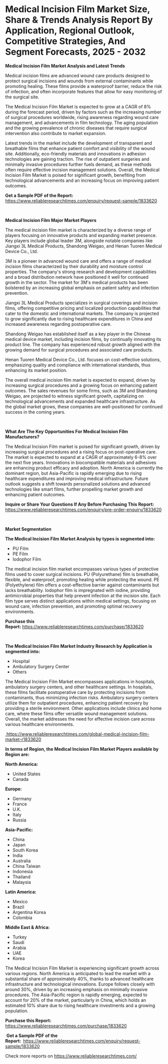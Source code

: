 <p><h1>Medical Incision Film Market Size, Share & Trends Analysis Report By Application, Regional Outlook, Competitive Strategies, And Segment Forecasts, 2025 - 2032</h1></p><p><strong>Medical Incision Film Market Analysis and Latest Trends</strong></p>
<p><p>Medical incision films are advanced wound care products designed to protect surgical incisions and wounds from external contaminants while promoting healing. These films provide a waterproof barrier, reduce the risk of infection, and often incorporate features that allow for easy monitoring of the surgical site. </p><p>The Medical Incision Film Market is expected to grow at a CAGR of 8% during the forecast period, driven by factors such as the increasing number of surgical procedures worldwide, rising awareness regarding wound care management, and advancements in film technology. The aging population and the growing prevalence of chronic diseases that require surgical intervention also contribute to market expansion. </p><p>Latest trends in the market include the development of transparent and breathable films that enhance patient comfort and visibility of the wound site. Additionally, eco-friendly materials and innovations in adhesion technologies are gaining traction. The rise of outpatient surgeries and minimally invasive procedures further fuels demand, as these methods often require effective incision management solutions. Overall, the Medical Incision Film Market is poised for significant growth, benefiting from technological advancements and an increasing focus on improving patient outcomes.</p></p>
<p><strong>Get a Sample PDF of the Report:&nbsp;</strong> <a href="https://www.reliableresearchtimes.com/enquiry/request-sample/1833620?utm_campaign=3214&utm_medium=2&utm_source=Github&utm_content=ia&utm_term=26032025&utm_id=medical-incision-film">https://www.reliableresearchtimes.com/enquiry/request-sample/1833620</a></p>
<p>&nbsp;</p>
<p><strong>Medical Incision Film Major Market Players</strong></p>
<p><p>The medical incision film market is characterized by a diverse range of players focusing on innovative products and expanding market presence. Key players include global leader 3M, alongside notable companies like Jiangxi 3L Medical Products, Shandong Weigao, and Henan Tuoren Medical Device Co., Ltd.</p><p>3M is a pioneer in advanced wound care and offers a range of medical incision films characterized by their durability and moisture control properties. The company's strong research and development capabilities and a broad distribution network have positioned it well for continued growth in the sector. The market for 3M's medical products has been bolstered by an increasing global emphasis on patient safety and infection prevention.</p><p>Jiangxi 3L Medical Products specializes in surgical coverings and incision films, offering competitive pricing and localized production capabilities that cater to the domestic and international markets. The company is projected to grow significantly due to rising healthcare expenditures in China and increased awareness regarding postoperative care.</p><p>Shandong Weigao has established itself as a key player in the Chinese medical device market, including incision films, by continually innovating its product line. The company has experienced robust growth aligned with the growing demand for surgical procedures and associated care products.</p><p>Henan Tuoren Medical Device Co., Ltd. focuses on cost-effective solutions, emphasizing quality and compliance with international standards, thus enhancing its market position.</p><p>The overall medical incision film market is expected to expand, driven by increasing surgical procedures and a growing focus on enhancing patient outcomes. The sales revenues for some firms, such as 3M and Shandong Weigao, are projected to witness significant growth, capitalizing on technological advancements and expanded healthcare infrastructure. As the global market grows, these companies are well-positioned for continued success in the coming years.</p></p>
<p>&nbsp;</p>
<p><strong>What Are The Key Opportunities For Medical Incision Film Manufacturers?</strong></p>
<p><p>The Medical Incision Film market is poised for significant growth, driven by increasing surgical procedures and a rising focus on post-operative care. The market is expected to expand at a CAGR of approximately 6-8% over the next five years. Innovations in biocompatible materials and adhesives are enhancing product efficacy and adoption. North America is currently the dominant region, but Asia-Pacific is rapidly emerging due to rising healthcare expenditures and improving medical infrastructure. Future outlook suggests a shift towards personalized solutions and advanced technologies like smart films, further propelling market growth and enhancing patient outcomes.</p></p>
<p><strong>Inquire or Share Your Questions If Any Before Purchasing This Report:</strong> <a href="https://www.reliableresearchtimes.com/enquiry/pre-order-enquiry/1833620?utm_campaign=3214&utm_medium=2&utm_source=Github&utm_content=ia&utm_term=26032025&utm_id=medical-incision-film">https://www.reliableresearchtimes.com/enquiry/pre-order-enquiry/1833620</a></p>
<p>&nbsp;</p>
<p><strong>Market Segmentation</strong></p>
<p><strong>The Medical Incision Film Market Analysis by types is segmented into:</strong></p>
<p><ul><li>PU Film</li><li>PE Film</li><li>Iodophor Film</li></ul></p>
<p><p>The medical incision film market encompasses various types of protective films used to cover surgical incisions. PU (Polyurethane) film is breathable, flexible, and waterproof, promoting healing while protecting the wound. PE (Polyethylene) film offers a cost-effective barrier against contaminants but lacks breathability. Iodophor film is impregnated with iodine, providing antimicrobial properties that help prevent infection at the incision site. Each film type serves distinct applications within medical settings, focusing on wound care, infection prevention, and promoting optimal recovery environments.</p></p>
<p><strong>Purchase this Report:&nbsp;</strong><a href="https://www.reliableresearchtimes.com/purchase/1833620?utm_campaign=3214&utm_medium=2&utm_source=Github&utm_content=ia&utm_term=26032025&utm_id=medical-incision-film">https://www.reliableresearchtimes.com/purchase/1833620</a></p>
<p>&nbsp;</p>
<p><strong>The Medical Incision Film Market Industry Research by Application is segmented into:</strong></p>
<p><ul><li>Hospital</li><li>Ambulatory Surgery Center</li><li>Others</li></ul></p>
<p><p>The Medical Incision Film Market encompasses applications in hospitals, ambulatory surgery centers, and other healthcare settings. In hospitals, these films facilitate postoperative care by protecting incisions from contaminants, thus minimizing infection risks. Ambulatory surgery centers utilize them for outpatient procedures, enhancing patient recovery by providing a sterile environment. Other applications include clinics and home care, where these films offer versatile wound management solutions. Overall, the market addresses the need for effective incision care across various healthcare environments.</p></p>
<p><a href="https://www.reliableresearchtimes.com/global-medical-incision-film-market-r1833620?utm_campaign=3214&utm_medium=2&utm_source=Github&utm_content=ia&utm_term=26032025&utm_id=medical-incision-film">&nbsp;https://www.reliableresearchtimes.com/global-medical-incision-film-market-r1833620</a></p>
<p><strong>In terms of Region, the Medical Incision Film Market Players available by Region are:</strong></p>
<p>
    <p> <strong> North America: </strong>
        <ul>
            <li>United States</li>
            <li>Canada</li>
        </ul>
        </p> 
    <p> <strong> Europe: </strong>
        <ul>
            <li>Germany</li>
            <li>France</li>
            <li>U.K.</li>
            <li>Italy</li>
            <li>Russia</li>
        </ul>
        </p> 
    <p> <strong> Asia-Pacific: </strong>
        <ul>
            <li>China</li>
            <li>Japan</li>
            <li>South Korea</li>
            <li>India</li>
            <li>Australia</li>
            <li>China Taiwan</li>
            <li>Indonesia</li>
            <li>Thailand</li>
            <li>Malaysia</li>
        </ul>
        </p> 
    <p> <strong> Latin America: </strong>
        <ul>
            <li>Mexico</li>
            <li>Brazil</li>
            <li>Argentina Korea</li>
            <li>Colombia</li>
        </ul>
        </p> 
    <p> <strong> Middle East & Africa: </strong>
        <ul>
            <li>Turkey</li>
            <li>Saudi</li>
            <li>Arabia</li>
            <li>UAE</li>
            <li>Korea</li>
        </ul>
    </p>
    </p>
<p><p>The Medical Incision Film Market is experiencing significant growth across various regions. North America is anticipated to lead the market with a substantial share of approximately 40%, thanks to advanced healthcare infrastructure and technological innovations. Europe follows closely with around 30%, driven by an increasing emphasis on minimally invasive procedures. The Asia-Pacific region is rapidly emerging, expected to account for 20% of the market, particularly in China, which holds an estimated 10% share due to rising healthcare investments and a growing population.</p></p>
<p><strong>Purchase this Report: </strong><a href="https://www.reliableresearchtimes.com/purchase/1833620?utm_campaign=3214&utm_medium=2&utm_source=Github&utm_content=ia&utm_term=26032025&utm_id=medical-incision-film">https://www.reliableresearchtimes.com/purchase/1833620</a></p>
<p>&nbsp;<strong>Get a Sample PDF of the Report:&nbsp;&nbsp;</strong><a href="https://www.reliableresearchtimes.com/enquiry/request-sample/1833620?utm_campaign=3214&utm_medium=2&utm_source=Github&utm_content=ia&utm_term=26032025&utm_id=medical-incision-film">https://www.reliableresearchtimes.com/enquiry/request-sample/1833620</a></p>
<p><strong></strong></p>
<p>Check more reports on <a href="https://www.reliableresearchtimes.com/?utm_campaign=3214&utm_medium=2&utm_source=Github&utm_content=ia&utm_term=26032025&utm_id=medical-incision-film">https://www.reliableresearchtimes.com/</a></p>